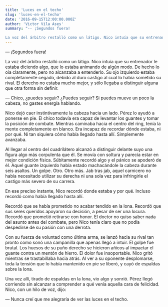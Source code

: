 ```yaml
---
title: 'Luces en el techo'
slug: 'luces-en-el-techo'
date: '2016-09-15T12:00:00.000Z'
author: 'Victor Vila Ases'
summary: "-- ¡Segundos fuera!

La voz del árbitro restalló como un látigo. Nico intuía que su entrenador le estaba diciendo algo, que lo estaba animando de algún modo. De hecho lo oía claramente, pero no alcanzaba a entenderlo."
---
```


— ¡Segundos fuera!

La voz del árbitro restalló como un látigo. Nico intuía que su entrenador le estaba diciendo algo, que lo estaba animando de algún modo. De hecho lo oía claramente, pero no alcanzaba a entenderlo. Su ojo izquierdo estaba completamente cegado, debido al duro castigo al cual lo había sometido su rival. El derecho no estaba mucho mejor, y sólo llegaba a distinguir alguna que otra forma sin definir.

— Chico, ¿puedes seguir? ¿Puedes seguir? Si puedes mueve un poco la cabeza, no gastes energía hablando.

Nico dejó caer instintivamente la cabeza hacia un lado. Pérez lo ayudó a ponerse en pie. El chico todavía era capaz de levantar los guantes y tomar la posición de combate. Mientras caminaba hacia el centro del ring, tenía la mente completamente en blanco. Era incapaz de recordar dónde estaba, ni por qué. Ni tan siquiera cómo había llegado hasta allí. Simplemente avanzaba.

Al llegar al centro del cuadrilátero alcanzó a distinguir delante suyo una figura algo más corpulenta que él. Se movía con soltura y parecía estar en mejor condición física. Súbitamente recordó algo y el pánico se apoderó de él. Aquel guante izquierdo había estado machacándole la cabeza durante seis asaltos. Un golpe. Otro. Otro más. Jab tras jab, aquel carnicero no había necesitado utilizar su derecha ni una sola vez para infringirle el castigo más severo de su carrera.

En ese preciso instante, Nico recordó donde estaba y por qué. Incluso recordó como había llegado hasta allí.

Recordó que se había prometido no acabar tendido en la lona. Recordó que sus seres queridos apoyaron su decisión, a pesar de ser una locura. Recordó que prometió retirarse con honor. El doctor no quiso saber nada del asunto antes del combate, pero Nico tenía claro que no podía despedirse de su pasión con una derrota.

Con su fuerza de voluntad como última arma, se lanzó hacia su rival tan pronto como sonó una campanilla que apenas llegó a intuir. El golpe fue brutal. Los huesos de su puño derecho se hicieron añicos al impactar el guante contra un mentón de hierro. El dolor fue insoportable. Nico gritó mientras se trastabillaba hacia atrás. Al ver a su oponente desplomarse, toda la tensión que lo había mantenido en pie se liberó, y cayó de espaldas sobre la lona.

Una vez allí, tirado de espaldas en la lona, vio algo y sonrió. Pérez llegó corriendo sin alcanzar a comprender a qué venía aquella cara de felicidad. Nico, con un hilo de voz, dijo:

— Nunca creí que me alegraría de ver las luces en el techo.
